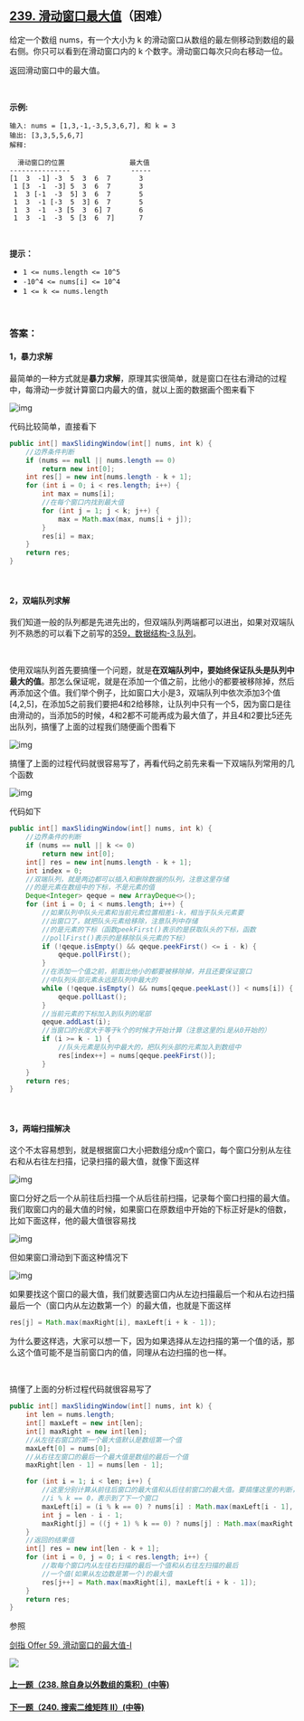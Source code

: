 ## [239. 滑动窗口最大值](https://leetcode-cn.com/problems/sliding-window-maximum/)（困难）

给定一个数组 nums，有一个大小为 k 的滑动窗口从数组的最左侧移动到数组的最右侧。你只可以看到在滑动窗口内的 k 个数字。滑动窗口每次只向右移动一位。

返回滑动窗口中的最大值。

<br/>

**示例:**

```
输入: nums = [1,3,-1,-3,5,3,6,7], 和 k = 3
输出: [3,3,5,5,6,7] 
解释: 

  滑动窗口的位置                最大值
---------------               -----
[1  3  -1] -3  5  3  6  7       3
 1 [3  -1  -3] 5  3  6  7       3
 1  3 [-1  -3  5] 3  6  7       5
 1  3  -1 [-3  5  3] 6  7       5
 1  3  -1  -3 [5  3  6] 7       6
 1  3  -1  -3  5 [3  6  7]      7
```

<br/>

**提示：**

- `1 <= nums.length <= 10^5`
- `-10^4 <= nums[i] <= 10^4`
- `1 <= k <= nums.length`

<br/>

### 答案：

#### 1，暴力求解

最简单的一种方式就是**暴力求解**，原理其实很简单，就是窗口在往右滑动的过程中，每滑动一步就计算窗口内最大的值，就以上面的数据画个图来看下

![img](https://mmbiz.qpic.cn/mmbiz_png/PGmTibd8KQBEvW6KyweVvolKhjqeCiaaEKMQ0sV3PicgibmzJk2pZibOOEIwaapf77CGyI3odz8GPMzcVjtz1wcv2Bw/640?wx_fmt=png&tp=webp&wxfrom=5&wx_lazy=1&wx_co=1)

代码比较简单，直接看下

```java
public int[] maxSlidingWindow(int[] nums, int k) {
    //边界条件判断
    if (nums == null || nums.length == 0)
        return new int[0];
    int res[] = new int[nums.length - k + 1];
    for (int i = 0; i < res.length; i++) {
        int max = nums[i];
        //在每个窗口内找到最大值
        for (int j = 1; j < k; j++) {
            max = Math.max(max, nums[i + j]);
        }
        res[i] = max;
    }
    return res;
}
```

<br/>

#### 2，双端队列求解

我们知道一般的队列都是先进先出的，但双端队列两端都可以进出，如果对双端队列不熟悉的可以看下之前写的[359，数据结构-3,队列](http://mp.weixin.qq.com/s?__biz=MzU0ODMyNDk0Mw==&mid=2247486409&idx=2&sn=d6548abcc010f96dd632ba6928afd07e&chksm=fb4198e9cc3611ff0625fb40c3604856368f426c2c4434c78d544e4b5d6d468f220d6be6d2a4&scene=21#wechat_redirect)。

<br/>

使用双端队列首先要搞懂一个问题，就是**在双端队列中，要始终保证队头是队列中最大的值**。那怎么保证呢，就是在添加一个值之前，比他小的都要被移除掉，然后再添加这个值。我们举个例子，比如窗口大小是3，双端队列中依次添加3个值[4,2,5]，在添加5之前我们要把4和2给移除，让队列中只有一个5，因为窗口是往由滑动的，当添加5的时候，4和2都不可能再成为最大值了，并且4和2要比5还先出队列，搞懂了上面的过程我们随便画个图看下

![img](https://mmbiz.qpic.cn/mmbiz_png/PGmTibd8KQBH3GEW04dibmpxvBicUSyib4Lv092OPMhTTArFv3r8ic4X7fY19KjHf2Ihp6mXz9SNAxViaNH4lg9ghfgg/640?wx_fmt=png&tp=webp&wxfrom=5&wx_lazy=1&wx_co=1)

搞懂了上面的过程代码就很容易写了，再看代码之前先来看一下双端队列常用的几个函数

![img](https://mmbiz.qpic.cn/mmbiz_png/PGmTibd8KQBH3GEW04dibmpxvBicUSyib4Lvg8S019uI3OFlQereFk5PQ7UiatbFm6pDRznUYl0xs1BoQib1mWDnpzRw/640?wx_fmt=png&tp=webp&wxfrom=5&wx_lazy=1&wx_co=1)

代码如下

```java
public int[] maxSlidingWindow(int[] nums, int k) {
    //边界条件的判断
    if (nums == null || k <= 0)
        return new int[0];
    int[] res = new int[nums.length - k + 1];
    int index = 0;
    //双端队列，就是两边都可以插入和删除数据的队列，注意这里存储
    //的是元素在数组中的下标，不是元素的值
    Deque<Integer> qeque = new ArrayDeque<>();
    for (int i = 0; i < nums.length; i++) {
        //如果队列中队头元素和当前元素位置相差i-k，相当于队头元素要
        //出窗口了，就把队头元素给移除，注意队列中存储
        //的是元素的下标（函数peekFirst()表示的是获取队头的下标，函数
        //pollFirst()表示的是移除队头元素的下标）
        if (!qeque.isEmpty() && qeque.peekFirst() <= i - k) {
            qeque.pollFirst();
        }
        //在添加一个值之前，前面比他小的都要被移除掉，并且还要保证窗口
        //中队列头部元素永远是队列中最大的
        while (!qeque.isEmpty() && nums[qeque.peekLast()] < nums[i]) {
            qeque.pollLast();
        }
        //当前元素的下标加入到队列的尾部
        qeque.addLast(i);
        //当窗口的长度大于等于k个的时候才开始计算（注意这里的i是从0开始的）
        if (i >= k - 1) {
            //队头元素是队列中最大的，把队列头部的元素加入到数组中
            res[index++] = nums[qeque.peekFirst()];
        }
    }
    return res;
}
```

<br/>

#### 3，两端扫描解决

这个不太容易想到，就是根据窗口大小把数组分成n个窗口，每个窗口分别从左往右和从右往左扫描，记录扫描的最大值，就像下面这样

![img](https://mmbiz.qpic.cn/mmbiz_png/PGmTibd8KQBH3GEW04dibmpxvBicUSyib4LvHaJE2AMoUUrRlIlSro90yQWr9ZibIoviakmavT8h9StQt75X0qWmumpA/640?wx_fmt=png&tp=webp&wxfrom=5&wx_lazy=1&wx_co=1)

窗口分好之后一个从前往后扫描一个从后往前扫描，记录每个窗口扫描的最大值。我们取窗口内的最大值的时候，如果窗口在原数组中开始的下标正好是k的倍数，比如下面这样，他的最大值很容易找

![img](https://mmbiz.qpic.cn/mmbiz_png/PGmTibd8KQBH3GEW04dibmpxvBicUSyib4LvAjMmF3BqraQ3sSZWYs6I9HDZia5xLpVETs4ulIXEP7TGHxc8WxUeDKQ/640?wx_fmt=png&tp=webp&wxfrom=5&wx_lazy=1&wx_co=1)

但如果窗口滑动到下面这种情况下

![img](https://mmbiz.qpic.cn/mmbiz_png/PGmTibd8KQBH3GEW04dibmpxvBicUSyib4LvJkQ0ibX0QnxH2sH7uhSuNqUENzaOR7Picw8YHhm0lZ8MCO3nXAtyDv7A/640?wx_fmt=png&tp=webp&wxfrom=5&wx_lazy=1&wx_co=1)

如果要找这个窗口的最大值，我们就要选窗口内从左边扫描最后一个和从右边扫描最后一个（窗口内从左边数第一个）的最大值，也就是下面这样

```java
res[j] = Math.max(maxRight[i], maxLeft[i + k - 1]);
```

为什么要这样选，大家可以想一下，因为如果选择从左边扫描的第一个值的话，那么这个值可能不是当前窗口内的值，同理从右边扫描的也一样。

<br/>

搞懂了上面的分析过程代码就很容易写了

```java
public int[] maxSlidingWindow(int[] nums, int k) {
    int len = nums.length;
    int[] maxLeft = new int[len];
    int[] maxRight = new int[len];
    //从左往右窗口的第一个最大值默认是数组第一个值
    maxLeft[0] = nums[0];
    //从右往左窗口的最后一个最大值是数组的最后一个值
    maxRight[len - 1] = nums[len - 1];

    for (int i = 1; i < len; i++) {
        //这里分别计算从前往后窗口的最大值和从后往前窗口的最大值。要搞懂这里的判断，如果
        //i % k == 0，表示到了下一个窗口
        maxLeft[i] = (i % k == 0) ? nums[i] : Math.max(maxLeft[i - 1], nums[i]);
        int j = len - i - 1;
        maxRight[j] = ((j + 1) % k == 0) ? nums[j] : Math.max(maxRight[j + 1], nums[j]);
    }
    //返回的结果值
    int[] res = new int[len - k + 1];
    for (int i = 0, j = 0; i < res.length; i++) {
        //取每个窗口内从左往右扫描的最后一个值和从右往左扫描的最后
        //一个值(如果从左边数是第一个)的最大值
        res[j++] = Math.max(maxRight[i], maxLeft[i + k - 1]);
    }
    return res;
}
```

参照

[剑指 Offer 59. 滑动窗口的最大值-I](https://github.com/sdwwld/leetCode/blob/master/src/main/java/com/wld/java/offer/剑指Offer59-I.md)





![](https://img-blog.csdnimg.cn/20200807155236311.png)

#### [上一题（238. 除自身以外数组的乘积）(中等)](https://github.com/sdwwld/leetCode/blob/master/src/main/java/com/wld/java/leetcode/leetCode0238.md)

#### [下一题（240. 搜索二维矩阵 II）(中等)](https://github.com/sdwwld/leetCode/blob/master/src/main/java/com/wld/java/leetcode/leetCode0240.md)